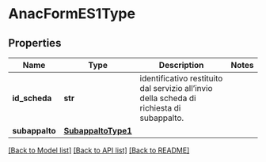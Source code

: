 # AnacFormES1Type

## Properties
Name | Type | Description | Notes
------------ | ------------- | ------------- | -------------
**id_scheda** | **str** | identificativo restituito dal servizio all’invio della scheda di richiesta di subappalto. | 
**subappalto** | [**SubappaltoType1**](SubappaltoType1.md) |  | 

[[Back to Model list]](../README.md#documentation-for-models) [[Back to API list]](../README.md#documentation-for-api-endpoints) [[Back to README]](../README.md)

